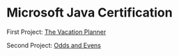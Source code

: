 # Microsoft Java Certification 
<p> First Project: <a href="https://repl.it/@lezzles11/vacationPlanner"> The Vacation Planner </a> </p> 
<p> Second Project: <a href="https://repl.it/@lezzles11/OddsAndEvens"> Odds and Evens </a> </p>
